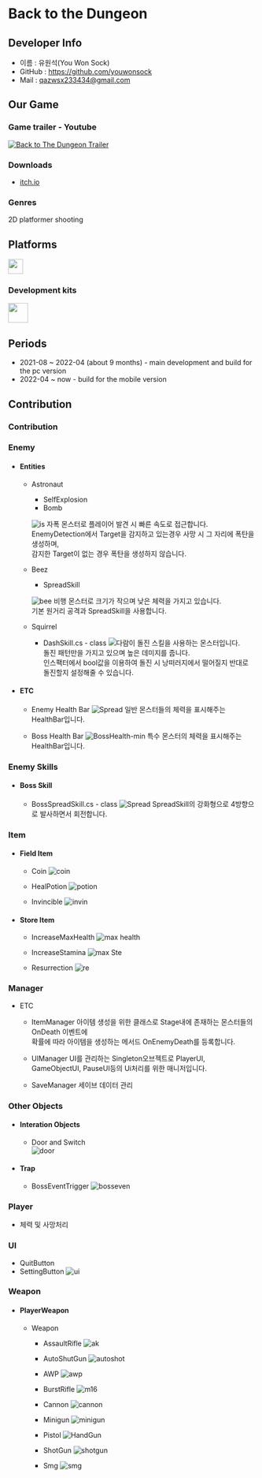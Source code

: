 # Back to the Dungeon

## Developer Info
* 이름 : 유원석(You Won Sock)
* GitHub : https://github.com/youwonsock
* Mail : qazwsx233434@gmail.com

## Our Game
### Game trailer - Youtube

[![Back to The Dungeon Trailer](https://img.youtube.com/vi/hy_my0OQddc/0.jpg)](https://www.youtube.com/watch?v=hy_my0OQddc) 

### Downloads

* [itch.io](https://devslem.itch.io/back-to-the-dungeon)

### Genres

2D platformer shooting

<b><h2>Platforms</h2></b>

<p>
<img src="https://upload.wikimedia.org/wikipedia/commons/c/c7/Windows_logo_-_2012.png" height="30">
</p>

### Development kits

<p>
<img src="https://upload.wikimedia.org/wikipedia/commons/thumb/1/19/Unity_Technologies_logo.svg/1280px-Unity_Technologies_logo.svg.png" height="40">
</p>

<b><h2>Periods</h2></b>

* 2021-08 ~ 2022-04 (about 9 months) - main development and build for the pc version
* 2022-04 ~ now - build for the mobile version

<b><h2>Contribution</h2></b> 

### Contribution

### Enemy
* #### Entities
  * Astronaut
    * SelfExplosion
    * Bomb
      
    ![is](https://github.com/youwonsock/back-to-the-dungeon-scripts/assets/46276141/af955e55-ad8b-49af-8d2a-b58260acd575)
    자폭 몬스터로 플레이어 발견 시 빠른 속도로 접근합니다.  
    EnemyDetection에서 Target을 감지하고 있는경우 사망 시 그 자리에 폭탄을 생성하며,  
    감지한 Target이 없는 경우 폭탄을 생성하지 않습니다.
      
  * Beez
    * SpreadSkill  
      
    ![bee](https://github.com/youwonsock/back-to-the-dungeon-scripts/assets/46276141/6681e588-0dc5-4f4e-a7e6-c83a2db97445)
    비행 몬스터로 크기가 작으며 낮은 체력을 가지고 있습니다.  
    기본 원거리 공격과 SpreadSkill을 사용합니다.
    
  * Squirrel
    * DashSkill.cs - class
    ![다람이](https://github.com/youwonsock/back-to-the-dungeon-scripts/assets/46276141/f1ac8c76-9fa4-4217-ae65-296959d63bb6)
    돌진 스킬을 사용하는 몬스터입니다.  
    돌진 패턴만을 가지고 있으며 높은 데미지를 줍니다.  
    인스팩터에서 bool값을 이용하여 돌진 시 낭떠러지에서 떨어질지 반대로 돌진할지 설정해줄 수 있습니다.
    
* #### ETC
  * Enemy Health Bar
    ![Spread](https://github.com/youwonsock/back-to-the-dungeon-scripts/assets/46276141/d6353317-ddb8-4127-be28-91e6eeaca546)
    일반 몬스터들의 체력을 표시해주는 HealthBar입니다.

  * Boss Health Bar
    ![BossHealth-min](https://github.com/youwonsock/back-to-the-dungeon-scripts/assets/46276141/5b955525-8ff5-433c-bb73-37ad0605d0b6)
    특수 몬스터의 체력을 표시해주는 HealthBar입니다.

### Enemy Skills
* #### Boss Skill
  * BossSpreadSkill.cs - class
    ![Spread](https://github.com/youwonsock/back-to-the-dungeon-scripts/assets/46276141/2a434c60-2f95-43e2-851b-e1009d5b7356)
    SpreadSkill의 강화형으로 4방향으로 발사하면서 회전합니다.
    
### Item
* #### Field Item
  * Coin
    ![coin](https://github.com/youwonsock/back-to-the-dungeon-scripts/assets/46276141/35c17f3a-fcda-4e80-8e3e-43a7439da265)  
    
  * HealPotion
    ![potion](https://github.com/youwonsock/back-to-the-dungeon-scripts/assets/46276141/5b80709d-9164-4440-92e2-0311a757bf1a)  
    
  * Invincible
    ![invin](https://github.com/youwonsock/back-to-the-dungeon-scripts/assets/46276141/5db34b85-9067-47ca-9979-d1d431f310ef)  
    
* #### Store Item
  * IncreaseMaxHealth
    ![max health](https://github.com/youwonsock/back-to-the-dungeon-scripts/assets/46276141/0af8e66f-14c3-43fc-828e-a7271f78e617)  

  * IncreaseStamina
    ![max Ste](https://github.com/youwonsock/back-to-the-dungeon-scripts/assets/46276141/38aae36f-9eaf-47f4-8370-1f9b42ce6641)  

  * Resurrection
    ![re](https://github.com/youwonsock/back-to-the-dungeon-scripts/assets/46276141/ef0f4ed8-3001-4e64-a24b-84ae5f0bf6a7)

### Manager
* ETC
  * ItemManager
    아이템 생성을 위한 클래스로 Stage내에 존재하는 몬스터들의 OnDeath 이벤트에  
    확률에 따라 아이템을 생성하는 메서드 OnEnemyDeath를 등록합니다. 
    
  * UIManager
    UI를 관리하는 Singleton오브젝트로 PlayerUI, GameObjectUI, PauseUI등의 Ui처리를 위한 매니저입니다.
    
  * SaveManager
    세이브 데이터 관리

### Other Objects
* #### Interation Objects  
  * Door and Switch  
  ![door](https://github.com/youwonsock/back-to-the-dungeon-scripts/assets/46276141/9ceaff02-a56d-43d0-9d1c-c5c56e06ee61)
  
* #### Trap
  * BossEventTrigger
    ![bosseven](https://github.com/youwonsock/back-to-the-dungeon-scripts/assets/46276141/883a19e0-751d-4b48-bad4-83449798741d)  

### Player
  * 체력 및 사망처리
    
### UI
  * QuitButton
  * SettingButton
  ![ui](https://github.com/youwonsock/back-to-the-dungeon-scripts/assets/46276141/496ab77b-bb31-4883-92ba-72469a7a71b8)

### Weapon
* #### PlayerWeapon
  * Weapon
    * AssaultRifle
      ![ak](https://github.com/youwonsock/back-to-the-dungeon-scripts/assets/46276141/6a0058a7-3b47-44e7-879f-2df2810fc0c5)
  
    * AutoShutGun
      ![autoshot](https://github.com/youwonsock/back-to-the-dungeon-scripts/assets/46276141/96a8bb8f-9965-4c94-a336-df6dc9271d83)
  
    * AWP
      ![awp](https://github.com/youwonsock/back-to-the-dungeon-scripts/assets/46276141/c04c358e-68c8-409f-8a91-cd7ed655fcd8)
  
    * BurstRifle
      ![m16](https://github.com/youwonsock/back-to-the-dungeon-scripts/assets/46276141/1dcd52a1-3564-48a3-b75e-71318532b2db)
  
    * Cannon
      ![cannon](https://github.com/youwonsock/back-to-the-dungeon-scripts/assets/46276141/010f417c-de69-4069-b4e7-7f4422dbd1ae)
  
    * Minigun
      ![minigun](https://github.com/youwonsock/back-to-the-dungeon-scripts/assets/46276141/d6524d28-41b7-450d-8fdb-8705eb08fdba)
  
    * Pistol
      ![HandGun](https://github.com/youwonsock/back-to-the-dungeon-scripts/assets/46276141/deb734f9-4563-4fb0-b966-5982ec287998)
  
    * ShotGun
      ![shotgun](https://github.com/youwonsock/back-to-the-dungeon-scripts/assets/46276141/4f7bb0ca-a397-4b84-9ac7-686b069c0f6b)
  
    * Smg
      ![smg](https://github.com/youwonsock/back-to-the-dungeon-scripts/assets/46276141/8c0f99a0-b5e5-4811-804b-df52adc9665d)  

